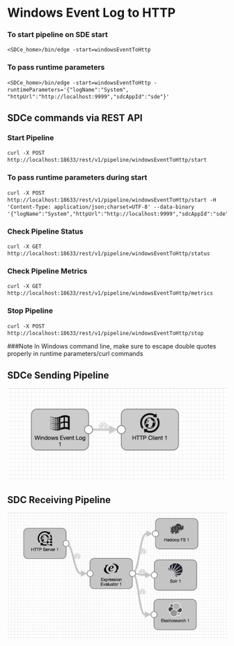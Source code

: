 # Windows Event Log to HTTP

### To start pipeline on SDE start

    <SDCe_home>/bin/edge -start=windowsEventToHttp

### To pass runtime parameters

    <SDCe_home>/bin/edge -start=windowsEventToHttp -runtimeParameters='{"logName":"System", "httpUrl":"http://localhost:9999","sdcAppId":"sde"}'


## SDCe commands via REST API

### Start Pipeline
    curl -X POST http://localhost:18633/rest/v1/pipeline/windowsEventToHttp/start

### To pass runtime parameters during start
    curl -X POST http://localhost:18633/rest/v1/pipeline/windowsEventToHttp/start -H 'Content-Type: application/json;charset=UTF-8' --data-binary '{"logName":"System","httpUrl":"http://localhost:9999","sdcAppId":"sde"}'

### Check Pipeline Status
    curl -X GET http://localhost:18633/rest/v1/pipeline/windowsEventToHttp/status

### Check Pipeline Metrics
    curl -X GET http://localhost:18633/rest/v1/pipeline/windowsEventToHttp/metrics

### Stop Pipeline
    curl -X POST http://localhost:18633/rest/v1/pipeline/windowsEventToHttp/stop


###Note
  In Windows command line, make sure to escape double quotes properly in runtime parameters/curl commands

## SDCe Sending Pipeline

![Image of SDCe Sending Pipeline](edge.png)


## SDC Receiving Pipeline

![Image of SDC Receiving Pipeline](sdchttp.png)
